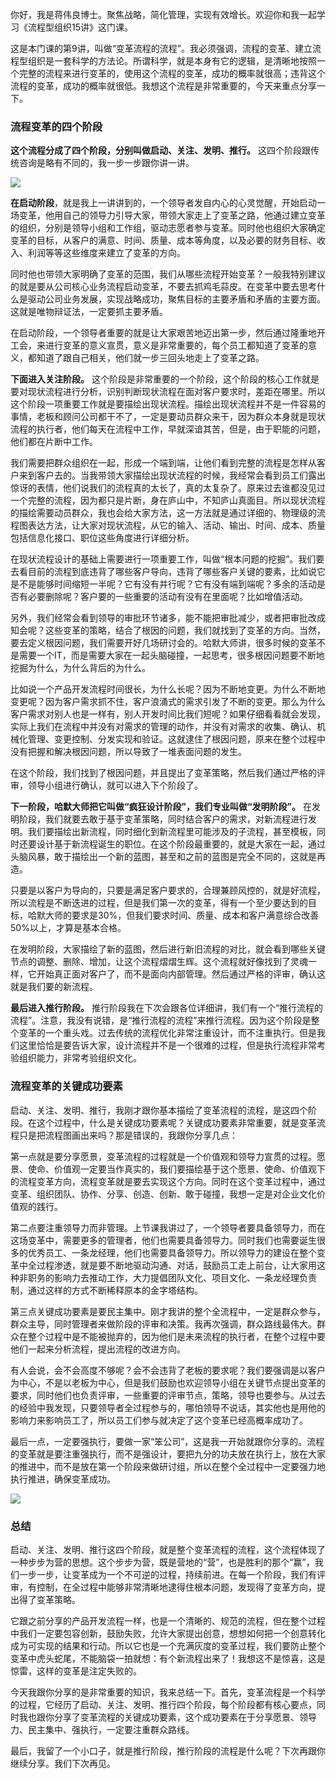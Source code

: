 你好，我是蒋伟良博士。聚焦战略，简化管理，实现有效增长。欢迎你和我一起学习《流程型组织15讲》这门课。

这是本门课的第9讲，叫做“变革流程的流程”。我必须强调，流程的变革、建立流程型组织是一套科学的方法论。所谓科学，就是本身有它的逻辑，是清晰地按照一个完整的流程来进行变革的，使用这个流程的变革，成功的概率就很高；违背这个流程的变革，成功的概率就很低。我想这个流程是非常重要的，今天来重点分享一下。

### 流程变革的四个阶段

**这个流程分成了四个阶段，分别叫做启动、关注、发明、推行。** 这四个阶段跟传统咨询是略有不同的，我一步一步跟你讲一讲。

![](https://static001.geekbang.org/resource/image/b6/4b/b6c8327934dcf13d5f70586d3ece1e4b.png?wh=2700*685)

**在启动阶段**，就是我上一讲讲到的，一个领导者发自内心的心灵觉醒，开始启动一场变革，他用自己的领导力引导大家，带领大家走上了变革之路，他通过建立变革的组织，分别是领导小组和工作组，驱动志愿者参与变革。同时他也组织大家确定变革的目标，从客户的满意、时间、质量、成本等角度，以及必要的财务目标、收入、利润等等这些维度来建立了变革的方向。

同时他也带领大家明确了变革的范围，我们从哪些流程开始变革？一般我特别建议的就是要从公司核心业务流程启动变革，不要去抓鸡毛蒜皮。在变革中要去思考什么是驱动公司业务发展，实现战略成功，聚焦目标的主要矛盾和矛盾的主要方面。这就是唯物辩证法，一定要抓主要矛盾。

在启动阶段，一个领导者重要的就是让大家艰苦地迈出第一步，然后通过隆重地开工会，来进行变革的意义宣贯，意义是非常重要的，每个员工都知道了变革的意义，都知道了跟自己相关，他们就一步三回头地走上了变革之路。

**下面进入关注阶段。** 这个阶段是非常重要的一个阶段，这个阶段的核心工作就是要对现状流程进行分析，识别判断现状流程在面对客户要求时，差距在哪里。所以这个阶段一项重要工作就是要描绘出现状流程。描绘出现状流程并不是一件容易的事情，老板和顾问公司都干不了，一定是要动员群众来干，因为群众本身就是现状流程的执行者，他们每天在流程中工作，早就深谙其苦，但是，由于职能的问题，他们都在片断中工作。

我们需要把群众组织在一起，形成一个端到端，让他们看到完整的流程是怎样从客户来到客户去的。当我带领大家描绘出现状流程的时候，我经常会看到员工们露出惊讶的表情，他们说我们的流程真的太长了，真的太复杂了。原来过去谁都没见过一个完整的流程，因为都只是片断，身在庐山中，不知庐山真面目。所以现状流程的描绘需要动员群众，我也会给大家方法，这一方法就是通过详细的、物理级的流程图表达方法，让大家对现状流程，从它的输入、活动、输出、时间、成本、质量包括信息化接口、职位这些角度进行详细分析。

在现状流程设计的基础上需要进行一项重要工作，叫做“根本问题的挖掘”。我们要去看目前的流程到底违背了哪些客户导向，违背了哪些客户关键的要素，比如说它是不是能够时间缩短一半呢？它有没有并行呢？它有没有端到端呢？多余的活动是否有必要删除呢？客户要的一些重要的活动有没有在里面呢？比如增值活动。

另外，我们经常会看到领导的审批环节诸多，能不能把审批减少，或者把审批改成知会呢？这些变革的策略，结合了根因的问题，我们就找到了变革的方向。当然，要去定义根因问题，我们需要开好几场研讨会的。哈默大师讲，很多时候的变革不是需要一个IT，而是需要大家在一起头脑碰撞，一起思考，很多根因问题要不断地挖掘为什么，为什么背后的为什么。

比如说一个产品开发流程时间很长，为什么长呢？因为不断地变更。为什么不断地变更呢？因为客户需求抓不住，客户浪涌式的需求引发了不断的变更。那么为什么客户需求对别人也是一样有，别人开发时间比我们短呢？如果仔细看看就会发现，实际上我们在流程中并没有对需求的管理的动作，并没有对需求的收集、确认、机械化管理、变更控制、分发实现和验证。这就逮住了根因问题，原来在整个过程中没有把握和解决根因问题，所以导致了一堆表面问题的发生。

在这个阶段，我们找到了根因问题，并且提出了变革策略，然后我们通过严格的评审，领导小组进行确认，就可以进入下个阶段了。

**下一阶段，哈默大师把它叫做“疯狂设计阶段”，我们专业叫做“发明阶段”。** 在发明阶段，我们就要去敢于基于变革策略，同时结合客户的需求，对新流程进行发明。我们要描绘出新流程，同时细化到新流程里可能涉及的子流程，甚至模板，同时还要设计基于新流程诞生的职位。在这个阶段最重要的，就是大家在一起，通过头脑风暴，敢于描绘出一个新的蓝图，甚至和之前的蓝图是完全不同的，这就是再造。

只要是以客户为导向的，只要是满足客户要求的，合理兼顾风控的，就是好流程，所以流程是不断迭进的过程，但是我们第一次的变革，得有一个至少要达到的目标，哈默大师的要求是30%，但我们要求时间、质量、成本和客户满意综合改善50%以上，才算是基本合格。

在发明阶段，大家描绘了新的蓝图，然后进行新旧流程的对比，就会看到哪些关键节点的调整、删除、增加，让这个流程熠熠生辉。这个流程就好像找到了灵魂一样，它开始真正面对客户了，而不是面向内部管理。然后通过严格的评审，确认这就是我们要的新流程。

**最后进入推行阶段。** 推行阶段我在下次会跟各位详细讲，我们有一个“推行流程的流程”。注意，我没有说错，是“推行流程的流程”来推行流程。因为这个阶段是整个变革的一个重头戏。过去传统的流程优化非常注重设计，而不注重执行。但是我们这里恰恰是要告诉大家，设计流程并不是一个很难的过程，但是执行流程非常考验组织能力，非常考验组织文化。

### 流程变革的关键成功要素

启动、关注、发明、推行，我刚才跟你基本描绘了变革流程的流程，是这四个阶段。在这个过程中，什么是关键成功要素呢？关键成功要素非常重要，就是变革流程只是把流程图画出来吗？那是错误的，我跟你分享几点：

第一点就是要分享愿景，变革流程的过程就是一个价值观和领导力宣贯的过程。愿景、使命、价值观一定要当作真实的，我们要描绘基于这个愿景、使命、价值观下的流程变革方向，流程变革就是要去实现这个方向。同时在这个变革过程中，通过变革、组织团队、协作、分享、创造、创新、敢于碰撞，我想一定是对企业文化价值观的践行。

第二点要注重领导力而非管理。上节课我讲过了，一个领导者要具备领导力，而在这场变革中，需要更多的管理者，他们也需要具备领导力。同时我们也需要诞生很多的优秀员工、一条龙经理，他们也需要具备领导力。所以领导力的建设在整个变革中全过程渗透，就是要不断地驱动沟通、对话，鼓励员工走上前台，让大家用这种非职务的影响力去推动工作，大力提倡团队文化、项目文化、一条龙经理负责制，通过这样的方式不断稀释原本的金字塔结构。

第三点关键成功要素是要民主集中。刚才我讲的整个全流程中，一定是群众参与，群众主导，同时管理者来做阶段的评审和决策。我再次强调，群众路线最伟大。群众在整个过程中是不能被抛弃的，因为他们是未来流程的执行者，在整个过程中要他们一起来分析流程，提出流程的改进方向。

有人会说，会不会高度不够呢？会不会违背了老板的要求呢？我们要强调是以客户为中心，不是以老板为中心，但是我们鼓励也欢迎领导小组在关键节点提出变革的要求，同时他们也负责评审，一些重要的评审节点，策略，领导也要参与。从过去的经验中我发现，只要领导者全过程参与的，哪怕领导不说话，其实他也是用他的影响力来影响员工了，所以员工们参与就决定了这个变革已经高概率成功了。

最后一点，一定要强执行，要做一家“笨公司”，这是我一开始就跟你分享的。流程的变革就是要注重强执行，而不是强设计，要把九分的功夫放在执行上，放在大家的推进中，而不是放在第一个阶段来做研讨组，所以在整个全过程中一定要强力地执行推进，确保变革成功。

![](https://static001.geekbang.org/resource/image/f1/d1/f184471b3cf4104b6affc8320d5a30d1.png?wh=2700*1275)

### 总结

启动、关注、发明、推行这四个阶段，就是整个变革流程的流程，这个流程体现了一种步步为营的思想。这个步步为营，既是营地的“营”，也是胜利的那个“赢”，我们一步一步，让变革成为一个不可逆的过程，持续前进。在每一个阶段，我们有评审，有控制，在全过程中能够非常清晰地逮得住根本问题，发现得了变革方向，提出得了变革策略。

它跟之前分享的产品开发流程一样，也是一个清晰的、规范的流程，但在整个过程中我们一定要包容创新，鼓励失败，允许大家提出创意，想想如何把一个创意转化成为可实现的结果和行动。所以它也是一个充满灰度的变革过程，我们要防止整个变革中虎头蛇尾，不能脑袋一拍就想：有个新流程出来了！我想这不是惊喜，这是惊雷，这样的变革是注定失败的。

今天我跟你分享的是非常重要的知识，我来总结一下。首先，变革流程是一个科学的过程，它经历了启动、关注、发明、推行四个阶段，每个阶段都有核心要点，同时我也跟你分享了变革流程的关键成功要素，这个成功要素在于分享愿景、领导力、民主集中、强执行，一定要注重群众路线。

最后，我留了一个小口子，就是推行阶段，推行阶段的流程是什么呢？下次再跟你继续分享。我们下次再见。